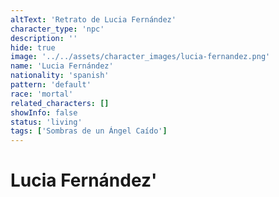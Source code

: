 ```yaml
---
altText: 'Retrato de Lucia Fernández'
character_type: 'npc'
description: ''
hide: true
image: '../../assets/character_images/lucia-fernandez.png'
name: 'Lucia Fernández'
nationality: 'spanish'
pattern: 'default'
race: 'mortal'
related_characters: []
showInfo: false
status: 'living'
tags: ['Sombras de un Ángel Caído']
---
```


# Lucia Fernández'
